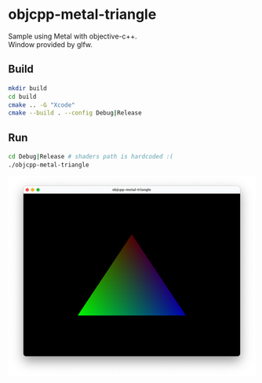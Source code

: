 # objcpp-metal-triangle
Sample using Metal with objective-c++.  
Window provided by glfw.

## Build
```bash
mkdir build
cd build
cmake .. -G "Xcode"
cmake --build . --config Debug|Release
```

## Run
```bash
cd Debug|Release # shaders path is hardcoded :(
./objcpp-metal-triangle
```

![preview](preview.png)
